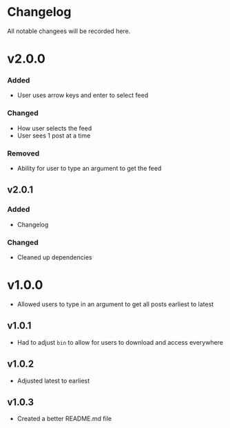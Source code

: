 # Changelog

All notable changees will be recorded here.

# v2.0.0

### Added

- User uses arrow keys and enter to select feed

### Changed

- How user selects the feed
- User sees 1 post at a time

### Removed

- Ability for user to type an argument to get the feed

## v2.0.1

### Added

- Changelog

### Changed

- Cleaned up dependencies

# v1.0.0

- Allowed users to type in an argument to get all posts earliest to latest

## v1.0.1

- Had to adjust `bin` to allow for users to download and access everywhere

## v1.0.2

- Adjusted latest to earliest

## v1.0.3

- Created a better README.md file
